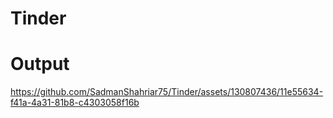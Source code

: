 # Tinder
# Output


https://github.com/SadmanShahriar75/Tinder/assets/130807436/11e55634-f41a-4a31-81b8-c4303058f16b


